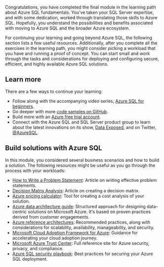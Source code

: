 Congratulations, you have completed the final module in the learning path about Azure SQL fundamentals. You've taken your SQL Server expertise, and with some dedication, worked through translating those skills to Azure SQL. Hopefully, you understand the possibilities and benefits associated with moving to Azure SQL and the broader Azure ecosystem.

For continuing your learning and going beyond Azure SQL, the following section lists a few useful resources. Additionally, after you complete all the exercises in the learning path, you might consider picking a workload that you have and running a proof of concept. You can start small and work through the tasks and considerations for deploying and configuring secure, efficient, and highly available Azure SQL solutions.

## Learn more

There are a few ways to continue your learning:

- Follow along with the accompanying video series, [Azure SQL for beginners](https://aka.ms/azuresql4beginners?azure-portal=true).
- Go deeper with more [code samples on GitHub](https://aka.ms/sqlworkshops?azure-portal=true).
- Build more with an [Azure free trial account](https://aka.ms/c9-azurefree/?WT.mc_id=dataexposed-c9-niner?azure-portal=true).
- Connect with the Azure SQL and SQL Server product group to learn about the latest innovations on its show, [Data Exposed](https://aka.ms/dataexposedyt?azure-portal=true), and on Twitter, [@AzureSQL](https://twitter.com/AzureSQL?azure-portal=true).

## Build solutions with Azure SQL

In this module, you considered several business scenarios and how to build a solution. The following resources might be useful as you go through the process with your workloads:

- [How to Write a Problem Statement](http://www.ceptara.com/blog/how-to-write-problem-statement?azure-portal=true): Article on writing effective problem statements.
- [Decision Matrix Analysis](https://www.mindtools.com/pages/article/newTED_03.htm?azure-portal=true): Article on creating a decision matrix.
- [Azure pricing calculator](https://azure.microsoft.com/pricing/calculator/?azure-portal=true): Tool for creating a cost analysis of your solution.
- [Azure data architecture guide](https://docs.microsoft.com/azure/architecture/data-guide/?azure-portal=true): Structured approach for designing data-centric solutions on Microsoft Azure. It's based on proven practices derived from customer engagements.
- [Azure reference architectures](https://docs.microsoft.com/azure/architecture/reference-architectures/?azure-portal=true): Recommended practices, along with considerations for scalability, availability, manageability, and security.
- [Microsoft Cloud Adoption Framework for Azure](https://docs.microsoft.com/azure/architecture/cloud-adoption/?azure-portal=true): Guidance for accelerating your cloud adoption journey.
- [Microsoft Azure Trust Center](https://azure.microsoft.com/overview/trusted-cloud/?azure-portal=true): Full reference site for Azure security, privacy, and compliance.
- [Azure SQL security playbook](https://docs.microsoft.com/azure/sql-database/sql-database-security-best-practice?azure-portal=true): Best practices for securing your Azure SQL deployment.
